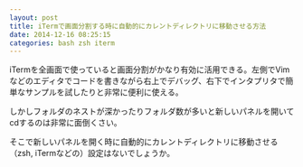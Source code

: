 ```yaml
---
layout: post
title: iTermで画面分割する時に自動的にカレントディレクトリに移動させる方法
date: 2014-12-16 08:25:15
categories: bash zsh iterm
---
```

<!-- {% raw %} -->
<p>iTermを全画面で使っていると画面分割がかなり有効に活用できる。左側でVimなどのエディタでコードを書きながら右上でデバッグ、右下でインタプリタで簡単なサンプルを試したりと非常に便利に使える。</p>

<p>しかしフォルダのネストが深かったりフォルダ数が多いと新しいパネルを開いてcdするのは非常に面倒くさい。</p>

<p>そこで新しいパネルを開く時に自動的にカレントディレクトリに移動させる（zsh, iTermなどの）設定はないでしょうか。</p>
<!-- {% endraw %} -->
